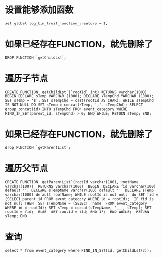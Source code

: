 
# 设置能够添加函数

```set global log_bin_trust_function_creators = 1;```

# 如果已经存在FUNCTION，就先删除了

```DROP FUNCTION `getChildLst`;```

# 遍历子节点

```CREATE FUNCTION `getChildLst`(`rootId` int) RETURNS varchar(1000)
BEGIN
	DECLARE sTemp VARCHAR (1000);
	DECLARE sTempChd VARCHAR (1000);
	SET sTemp = '$';
	SET sTempChd = cast(rootId AS CHAR);
	WHILE sTempChd IS NOT NULL DO
		SET sTemp = concat(sTemp, ',', sTempChd);
		SELECT group_concat(id) INTO sTempChd FROM event_category WHERE FIND_IN_SET(parent_id, sTempChd) > 0;
	END WHILE;
	RETURN sTemp;
END;```

# 如果已经存在FUNCTION，就先删除了

```drop FUNCTION `getParentList`;```

# 遍历父节点

```CREATE FUNCTION `getParentList`(rootId varchar(100), rootName varchar(100)) 
RETURNS varchar(1000) 
BEGIN 
	DECLARE fid varchar(100) default '';
	DECLARE sTempName varchar(100) default '';
	DECLARE sTemp varchar(1000) default rootName;
	WHILE rootId is not null  do
		SET fid =(SELECT parent_id FROM event_category WHERE id = rootId); 
		IF fid is not null THEN 
			SET sTempName = (SELECT `name` FROM event_category WHERE id = rootId);
			SET sTemp = concat(sTempName, '__', sTemp);
			SET rootId = fid; 
		ELSE 
			SET rootId = fid;
		END IF; 
	END WHILE; 
	RETURN sTemp;
END```

# 查询
```select * from event_category where FIND_IN_SET(id, getChildLst(3));```
